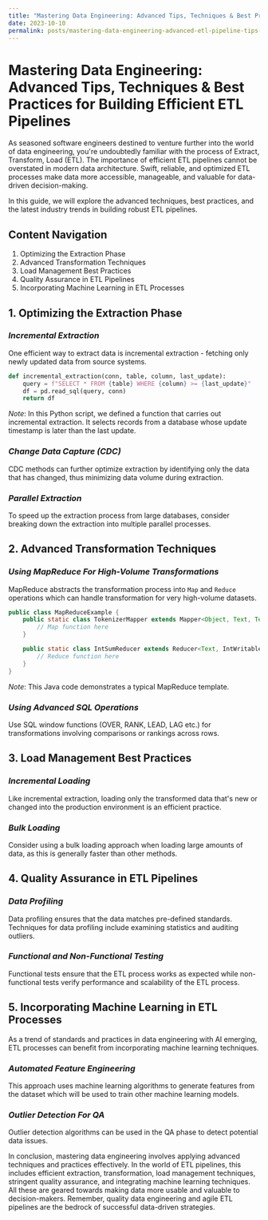 ```yaml
---
title: "Mastering Data Engineering: Advanced Tips, Techniques & Best Practices for Building Efficient ETL Pipelines - A Guide for Senior Software Engineers"
date: 2023-10-10
permalink: posts/mastering-data-engineering-advanced-etl-pipeline-tips-best-practices-for-senior-software-engineers
---
```


# Mastering Data Engineering: Advanced Tips, Techniques & Best Practices for Building Efficient ETL Pipelines

As seasoned software engineers destined to venture further into the world of data engineering, you're undoubtedly familiar with the process of Extract, Transform, Load (ETL). The importance of efficient ETL pipelines cannot be overstated in modern data architecture. Swift, reliable, and optimized ETL processes make data more accessible, manageable, and valuable for data-driven decision-making.

In this guide, we will explore the advanced techniques, best practices, and the latest industry trends in building robust ETL pipelines.

## Content Navigation

1. Optimizing the Extraction Phase
2. Advanced Transformation Techniques
3. Load Management Best Practices
4. Quality Assurance in ETL Pipelines
5. Incorporating Machine Learning in ETL Processes

## 1. Optimizing the Extraction Phase

### _Incremental Extraction_

One efficient way to extract data is incremental extraction - fetching only newly updated data from source systems.

```python
def incremental_extraction(conn, table, column, last_update):
    query = f"SELECT * FROM {table} WHERE {column} >= {last_update}"
    df = pd.read_sql(query, conn)
    return df
```

_Note_: In this Python script, we defined a function that carries out incremental extraction. It selects records from a database whose update timestamp is later than the last update.

### _Change Data Capture (CDC)_

CDC methods can further optimize extraction by identifying only the data that has changed, thus minimizing data volume during extraction.

### _Parallel Extraction_

To speed up the extraction process from large databases, consider breaking down the extraction into multiple parallel processes.

## 2. Advanced Transformation Techniques

### _Using MapReduce For High-Volume Transformations_

MapReduce abstracts the transformation process into `Map` and `Reduce` operations which can handle transformation for very high-volume datasets.

```java
public class MapReduceExample {
    public static class TokenizerMapper extends Mapper<Object, Text, Text, IntWritable>{
        // Map function here
    }

    public static class IntSumReducer extends Reducer<Text, IntWritable, Text, IntWritable> {
        // Reduce function here
    }
}
```

_Note_: This Java code demonstrates a typical MapReduce template.

### _Using Advanced SQL Operations_

Use SQL window functions (OVER, RANK, LEAD, LAG etc.) for transformations involving comparisons or rankings across rows.

## 3. Load Management Best Practices

### _Incremental Loading_

Like incremental extraction, loading only the transformed data that's new or changed into the production environment is an efficient practice.

### _Bulk Loading_

Consider using a bulk loading approach when loading large amounts of data, as this is generally faster than other methods.

## 4. Quality Assurance in ETL Pipelines

### _Data Profiling_

Data profiling ensures that the data matches pre-defined standards. Techniques for data profiling include examining statistics and auditing outliers.

### _Functional and Non-Functional Testing_

Functional tests ensure that the ETL process works as expected while non-functional tests verify performance and scalability of the ETL process.

## 5. Incorporating Machine Learning in ETL Processes

As a trend of standards and practices in data engineering with AI emerging, ETL processes can benefit from incorporating machine learning techniques.

### _Automated Feature Engineering_

This approach uses machine learning algorithms to generate features from the dataset which will be used to train other machine learning models.

### _Outlier Detection For QA_

Outlier detection algorithms can be used in the QA phase to detect potential data issues.

In conclusion, mastering data engineering involves applying advanced techniques and practices effectively. In the world of ETL pipelines, this includes efficient extraction, transformation, load management techniques, stringent quality assurance, and integrating machine learning techniques. All these are geared towards making data more usable and valuable to decision-makers. Remember, quality data engineering and agile ETL pipelines are the bedrock of successful data-driven strategies.
